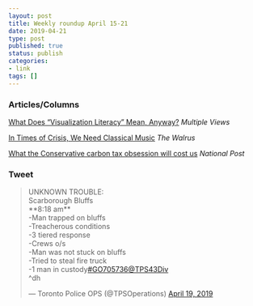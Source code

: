 ```yaml
---
layout: post
title: Weekly roundup April 15-21
date: 2019-04-21
type: post
published: true
status: publish
categories:
- link
tags: []
---
```


### Articles/Columns

[What Does “Visualization Literacy” Mean, Anyway?](https://medium.com/multiple-views-visualization-research-explained/what-does-visualization-literacy-mean-anyway-22f3b3badc0 "What Does “Visualization Literacy” Mean, Anyway?. By Michael Correll") *Multiple Views*

[In Times of Crisis, We Need Classical Music](https://thewalrus.ca/in-times-of-crisis-we-need-classical-music/ "In Times of Crisis, We Need Classical Music. By Kent Nagano") *The Walrus*

[What the Conservative carbon tax obsession will cost us](https://nationalpost.com/opinion/andrew-coyne-what-the-conservative-carbon-tax-obsession-will-cost-us "Andrew Coyne: What the Conservative carbon tax obsession will cost us") *National Post*

### Tweet

<blockquote class="twitter-tweet" data-lang="en"><p lang="en" dir="ltr">UNKNOWN TROUBLE:<br>Scarborough Bluffs<br>**8:18 am**<br>-Man trapped on bluffs<br>-Treacherous conditions<br>-3 tiered response<br>-Crews o/s<br>-Man was not stuck on bluffs<br>-Tried to steal fire truck<br>-1 man in custody<a href="https://twitter.com/hashtag/GO705736?src=hash&amp;ref_src=twsrc%5Etfw">#GO705736</a><a href="https://twitter.com/TPS43Div?ref_src=twsrc%5Etfw">@TPS43Div</a> <br>^dh</p>&mdash; Toronto Police OPS (@TPSOperations) <a href="https://twitter.com/TPSOperations/status/1119234451240886277?ref_src=twsrc%5Etfw">April 19, 2019</a></blockquote> <script async src="https://platform.twitter.com/widgets.js" charset="utf-8"></script> 

